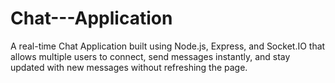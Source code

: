 # Chat---Application
A real-time Chat Application built using Node.js, Express, and Socket.IO that allows multiple users to connect, send messages instantly, and stay updated with new messages without refreshing the page.
